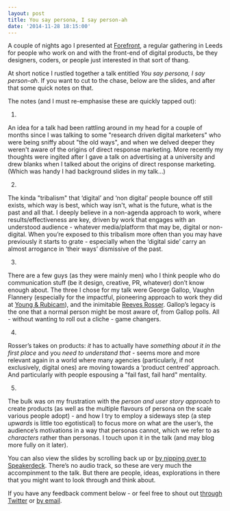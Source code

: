 ```yaml
---
layout: post
title: You say persona, I say person-ah
date: '2014-11-28 18:15:00'
---
```


A couple of nights ago I presented at [Forefront](http://forefront.cc/), a regular gathering in Leeds for people who work on and with the front-end of digital products, be they designers, coders, or people just interested in that sort of thang.

At short notice I rustled together a talk entitled *You say persona, I say person-ah*. If you want to cut to the chase, below are the slides, and after that some quick notes on that.

<script async class="speakerdeck-embed" data-id="bdaf3b70580701325d0932c09a5c5970" data-ratio="1.33333333333333" src="//speakerdeck.com/assets/embed.js"></script>


The notes (and I must re-emphasise these are quickly tapped out):

1.
An idea for a talk had been rattling around in my head for a couple of months since I was talking to some "research driven digital marketers" who were being sniffy about "the old ways", and when we delved deeper they weren't aware of the origins of direct response marketing. More recently my thoughts were ingited after I gave a talk on advertising at a university and drew blanks when I talked about the origins of direct response marketing. (Which was handy I had background slides in my talk...)

2.
The kinda "tribalism" that ‘digital’ and ‘non digital’ people bounce off still exists, which way is best, which way isn't, what is the future, what is the past and all that. I deeply believe in a non-agenda approach to work, where results/effectiveness are key, driven by work that engages with an understood audience - whatever media/platform that may be, digital or non-digital. When you’re exposed to this tribalism more often than you may have previously it starts to grate - especially when the ‘digital side’ carry an almost arrogance in ‘their ways’ dismissive of the past.

3.
There are a few guys (as they were mainly men) who I think people who do communication stuff (be it design, creative, PR, whatever) don’t know enough about. The three I chose for my talk were George Gallop, Vaughn Flannery (especially for the impactful, pioneering approach to work they did at [Young & Rubicam](http://en.wikipedia.org/wiki/Young_%26_Rubicam)), and the inimitable [Reeves Rosser](http://en.wikipedia.org/wiki/Rosser_Reeves). Gallop’s legacy is the one that a normal person might be most aware of, from Gallop polls. All - without wanting to roll out a cliche - game changers.

4.
Rosser’s takes on products: *it* has to actually have *something about it in the first place* and you *need to understand that* - seems more and more relevant again in a world where many agencies (particularly, if not exclusively, digital ones) are moving towards a ‘product centred’ approach. And particularly with people espousing a "fail fast, fail hard" mentality.

5.
The bulk was on my frustration with the *person and user story approach* to create products (as well as the multiple flavours of persona on the scale various people adopt) - and how I try to employ a sideways step (a step *upwards* is little too egotistical) to focus more on what are the user’s, the audience’s motivations in a way that personas cannot, which we refer to as *characters* rather than personas. I touch upon it in the talk (and may blog more fully on it later).

You can also view the slides by scrolling back up or [by nipping over to Speakerdeck](https://speakerdeck.com/idlesi/you-say-persona-i-say-person-ah). There’s no audio track, so these are very much the accompinment to the talk. But there are people, ideas, explorations in there that you might want to look through and think about.

If you have any feedback comment below - or feel free to shout out [through Twitter](http://www.twitter.com/ErmLikeYeah) or [by email](mail:simoncwilson@gmail.com).